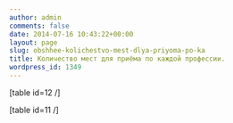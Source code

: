```yaml
---
author: admin
comments: false
date: 2014-07-16 10:43:22+00:00
layout: page
slug: obshhee-kolichestvo-mest-dlya-priyoma-po-ka
title: Количество мест для приёма по каждой профессии.
wordpress_id: 1349
---
```


[table id=12 /]




[table id=11 /]









